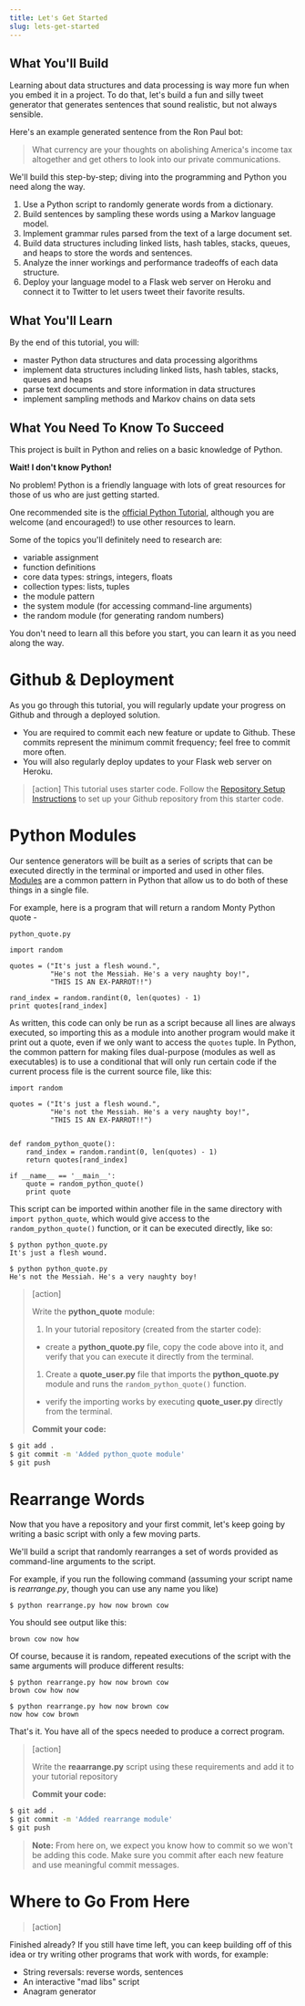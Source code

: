 ```yaml
---
title: Let's Get Started
slug: lets-get-started
---
```

## What You'll Build

Learning about data structures and data processing is way more fun when you embed it in a project.  To do that, let's build a fun and silly tweet generator that generates sentences that sound realistic, but not always sensible.

Here's an example generated sentence from the Ron Paul bot:
> What currency are your thoughts on abolishing America's income tax altogether and get others to look into our private communications.

We'll build this step-by-step; diving into the programming and Python you need along the way.

1. Use a Python script to randomly generate words from a dictionary.
1. Build sentences by sampling these words using a Markov language model.
1. Implement grammar rules parsed from the text of a large document set.
1. Build data structures including linked lists, hash tables, stacks, queues, and heaps to store the words and sentences.
1.  Analyze the inner workings and performance tradeoffs of each data structure.
1. Deploy your language model to a Flask web server on Heroku and connect it to Twitter to let users tweet their favorite results.

## What You'll Learn
By the end of this tutorial, you will:

- master Python data structures and data processing algorithms
- implement data structures including linked lists, hash tables, stacks, queues and heaps
- parse text documents and store information in data structures
- implement sampling methods and Markov chains on data sets

## What You Need To Know To Succeed
This project is built in Python and relies on a basic knowledge of Python. 

**Wait! I don't know Python!**

No problem! Python is a friendly language with lots of great resources for those of us who are just getting started.

One recommended site is the [official Python Tutorial](https://docs.python.org/2.7/tutorial/), although you are welcome (and encouraged!) to use other resources to learn.

Some of the topics you'll definitely need to research are:

- variable assignment
- function definitions
- core data types: strings, integers, floats
- collection types: lists, tuples
- the module pattern
- the system module (for accessing command-line arguments)
- the random module (for generating random numbers)

You don't need to learn all this before you start, you can learn it as you need along the way.

# Github & Deployment
As you go through this tutorial, you will regularly update your progress on Github and through a deployed solution.

- You are required to commit each new feature or update to Github.  These commits represent the minimum commit frequency; feel free to commit more often.
- You will also regularly deploy updates to your Flask web server on Heroku.

> [action]
>This tutorial uses starter code. Follow the [Repository Setup Instructions](https://github.com/Make-School-Courses/CS-2-Tweet-Generator/blob/master/Setup.md) to set up your Github repository from this starter code.
>


Python Modules
==

Our sentence generators will be built as a series of scripts that can be executed directly in the terminal or imported and used in other files.  [Modules](https://docs.python.org/3/tutorial/modules.html) are a common pattern in Python that allow us to do both of these things in a single file.

For example, here is a program that will return a random Monty Python quote -

`python_quote.py`

	import random

	quotes = ("It's just a flesh wound.",
	          "He's not the Messiah. He's a very naughty boy!",
	          "THIS IS AN EX-PARROT!!")

	rand_index = random.randint(0, len(quotes) - 1)
	print quotes[rand_index]

As written, this code can only be run as a script because all lines are always executed, so importing this as a module into another program would make it print out a quote, even if we only want to access the `quotes` tuple. In Python, the common pattern for making files dual-purpose (modules as well as executables) is to use a conditional that will only run certain code if the current process file is the current source file, like this:

	import random

	quotes = ("It's just a flesh wound.",
	          "He's not the Messiah. He's a very naughty boy!",
	          "THIS IS AN EX-PARROT!!")


	def random_python_quote():
	    rand_index = random.randint(0, len(quotes) - 1)
	    return quotes[rand_index]

	if __name__ == '__main__':
	    quote = random_python_quote()
	    print quote


This script can be imported within another file in the same directory with `import python_quote`, which would give access to the `random_python_quote()` function, or it can be executed directly, like so:

	$ python python_quote.py
	It's just a flesh wound.

	$ python python_quote.py
	He's not the Messiah. He's a very naughty boy!


> [action]
>
> Write the **python_quote** module:
>
> 1. In your tutorial repository (created from the starter code):
>  -  create a **python_quote.py** file, copy the code above into it, and verify that you can execute it directly from the terminal.
>
> 1. Create a **quote_user.py** file that imports the **python_quote.py** module and runs the `random_python_quote()` function.  
>  - verify the importing works by executing **quote_user.py** directly from the terminal.
>
> **Commit your code:**
>
```bash
$ git add .
$ git commit -m 'Added python_quote module'
$ git push
```
>

Rearrange Words
==

Now that you have a repository and your first commit, let's keep going by writing a basic script with only a few moving parts.

We'll build a script that randomly rearranges a set of words provided as command-line arguments to the script.

For example, if you run the following command (assuming your script name is *rearrange.py*, though you can use any name you like)

	$ python rearrange.py how now brown cow

You should see output like this:

	brown cow now how

Of course, because it is random, repeated executions of the script with the same arguments will produce different results:

	$ python rearrange.py how now brown cow
	brown cow how now

	$ python rearrange.py how now brown cow
	now how cow brown

That's it. You have all of the specs needed to produce a correct program.

> [action]
>
> Write the **reaarrange.py** script using these requirements and add it to your tutorial repository
>
> **Commit your code:**
>
```bash
$ git add .
$ git commit -m 'Added rearrange module'
$ git push
```
>
> **Note:** From here on, we expect you know how to commit so we won't be adding this code.  Make sure you commit after each new feature and use meaningful commit messages.



Where to Go From Here
==

> [action]
>
Finished already? If you still have time left, you can keep building off of this idea or try writing other programs that work with words, for example:

- String reversals: reverse words, sentences
- An interactive "mad libs" script
- Anagram generator
